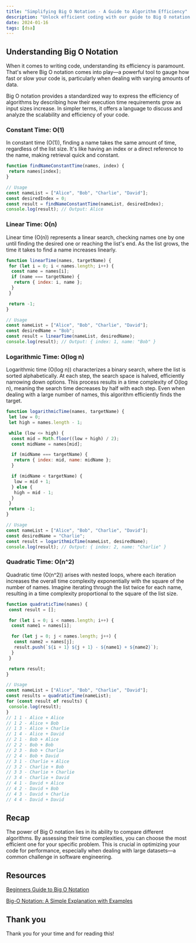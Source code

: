 ```yaml
---
title: "Simplifying Big O Notation - A Guide to Algorithm Efficiency"
description: "Unlock efficient coding with our guide to Big O notation. Learn to optimize algorithms for superior performance in software engineering."
date: 2024-01-16
tags: [dsa]
---
```


## Understanding Big O Notation

When it comes to writing code, understanding its efficiency is paramount. That's where Big O notation comes into play—a powerful tool to gauge how fast or slow your code is, particularly when dealing with varying amounts of data.

Big O notation provides a standardized way to express the efficiency of algorithms by describing how their execution time requirements grow as input sizes increase. In simpler terms, it offers a language to discuss and analyze the scalability and efficiency of your code.

### Constant Time: O(1)

In constant time (O(1)), finding a name takes the same amount of time, regardless of the list size. It's like having an index or a direct reference to the name, making retrieval quick and constant.

```js
function findNameConstantTime(names, index) {
 return names[index];
}

// Usage
const nameList = ["Alice", "Bob", "Charlie", "David"];
const desiredIndex = 0;
const result = findNameConstantTime(nameList, desiredIndex);
console.log(result); // Output: Alice
```

### Linear Time: O(n)

Linear time (O(n)) represents a linear search, checking names one by one until finding the desired one or reaching the list's end. As the list grows, the time it takes to find a name increases linearly.

```js
function linearTime(names, targetName) {
 for (let i = 0; i < names.length; i++) {
  const name = names[i];
  if (name === targetName) {
   return { index: i, name };
  }
 }

 return -1;
}

// Usage
const nameList = ["Alice", "Bob", "Charlie", "David"];
const desiredName = "Bob";
const result = linearTime(nameList, desiredName);
console.log(result); // Output: { index: 1, name: "Bob" }
```

### Logarithmic Time: O(log n)

Logarithmic time (O(log n)) characterizes a binary search, where the list is sorted alphabetically. At each step, the search space is halved, efficiently narrowing down options. This process results in a time complexity of O(log n), meaning the search time decreases by half with each step. Even when dealing with a large number of names, this algorithm efficiently finds the target.

```js
function logarithmicTime(names, targetName) {
 let low = 0;
 let high = names.length - 1;

 while (low <= high) {
  const mid = Math.floor((low + high) / 2);
  const midName = names[mid];

  if (midName === targetName) {
   return { index: mid, name: midName };
  }

  if (midName < targetName) {
   low = mid + 1;
  } else {
   high = mid - 1;
  }
 }
 return -1;
}

// Usage
const nameList = ["Alice", "Bob", "Charlie", "David"];
const desiredName = "Charlie";
const result = logarithmicTime(nameList, desiredName);
console.log(result); // Output: { index: 2, name: "Charlie" }
```

### Quadratic Time: O(n^2)

Quadratic time (O(n^2)) arises with nested loops, where each iteration increases the overall time complexity exponentially with the square of the number of names. Imagine iterating through the list twice for each name, resulting in a time complexity proportional to the square of the list size.

```js
function quadraticTime(names) {
 const result = [];

 for (let i = 0; i < names.length; i++) {
  const name1 = names[i];

  for (let j = 0; j < names.length; j++) {
   const name2 = names[j];
   result.push(`${i + 1} ${j + 1} - ${name1} + ${name2}`);
  }
 }

 return result;
}

// Usage
const nameList = ["Alice", "Bob", "Charlie", "David"];
const results = quadraticTime(nameList);
for (const result of results) {
 console.log(result);
}
// 1 1 - Alice + Alice
// 1 2 - Alice + Bob
// 1 3 - Alice + Charlie
// 1 4 - Alice + David
// 2 1 - Bob + Alice
// 2 2 - Bob + Bob
// 2 3 - Bob + Charlie
// 2 4 - Bob + David
// 3 1 - Charlie + Alice
// 3 2 - Charlie + Bob
// 3 3 - Charlie + Charlie
// 3 4 - Charlie + David
// 4 1 - David + Alice
// 4 2 - David + Bob
// 4 3 - David + Charlie
// 4 4 - David + David
```

## Recap

The power of Big O notation lies in its ability to compare different algorithms. By assessing their time complexities, you can choose the most efficient one for your specific problem. This is crucial in optimizing your code for performance, especially when dealing with large datasets—a common challenge in software engineering.

## Resources

[Beginners Guide to Big O Notation](https://www.freecodecamp.org/news/my-first-foray-into-technology-c5b6e83fe8f1/)

[Big-O Notation: A Simple Explanation with Examples](https://betterprogramming.pub/big-o-notation-a-simple-explanation-with-examples-a56347d1daca)

## Thank you

Thank you for your time and for reading this!
